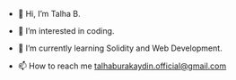 - 👋 Hi, I’m Talha B.

- 👀 I’m interested in coding.

- 🌱 I’m currently learning Solidity and Web Development.

- 📫 How to reach me talhaburakaydin.official@gmail.com

<!---
TallTalha/TallTalha is a ✨ special ✨ repository because its `README.md` (this file) appears on your GitHub profile.
You can click the Preview link to take a look at your changes.
--->
